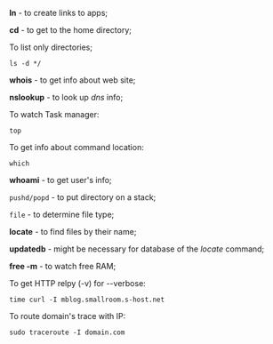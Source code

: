 **ln** - to create links to apps;

**cd** - to get to the home directory;


To list only directories;
```
ls -d */
```

**whois** - to get info about web site;

**nslookup** - to look up *dns* info;

To watch Task manager:
```
top
```

To get info about command location:
```
which
```

**whoami** - to get user's info;

`pushd/popd` - to put directory on a stack;

`file` - to determine file type;

**locate** - to find files by their name;

**updatedb** - might be necessary for database of the *locate* command;

**free -m** - to watch free RAM;

To get HTTP relpy (-v) for --verbose:
```
time curl -I mblog.smallroom.s-host.net
```

To route domain's trace with IP:
```
sudo traceroute -I domain.com
```
